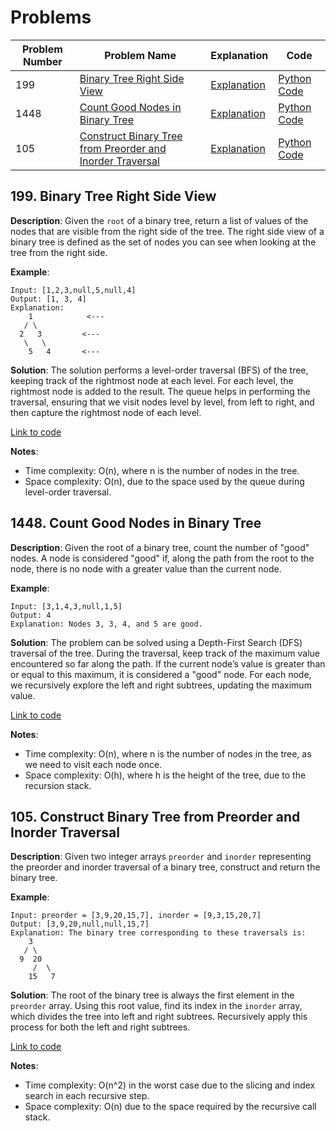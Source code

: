 # Problems

| Problem Number | Problem Name | Explanation | Code |
|----------------|------------------------------------------------|------------------------------------------------------|--------------------------------------------|
| 199 | [Binary Tree Right Side View](#199-binary-tree-right-side-view) | [Explanation](#199-binary-tree-right-side-view)      | [Python Code](./199_right_side_view.py)    |
| 1448 | [Count Good Nodes in Binary Tree](#1448-count-good-nodes-in-binary-tree) | [Explanation](#1448-count-good-nodes-in-binary-tree) | [Python Code](./1448_good_nodes_bst.py)    |
| 105 | [Construct Binary Tree from Preorder and Inorder Traversal](#105-construct-binary-tree-from-preorder-and-inorder-traversal) | [Explanation](#105-construct-binary-tree-from-preorder-and-inorder-traversal) | [Python Code](./105_construct_tree.py)     |

## 199. Binary Tree Right Side View

**Description**:
Given the `root` of a binary tree, return a list of values of the nodes that are visible from the right side of the tree. The right side view of a binary tree is defined as the set of nodes you can see when looking at the tree from the right side.

**Example**:
```plaintext
Input: [1,2,3,null,5,null,4]
Output: [1, 3, 4]
Explanation:
    1            <---
   / \
  2   3         <---
   \   \
    5   4       <---
```

**Solution**:
The solution performs a level-order traversal (BFS) of the tree, keeping track of the rightmost node at each level. For each level, the rightmost node is added to the result. The queue helps in performing the traversal, ensuring that we visit nodes level by level, from left to right, and then capture the rightmost node of each level.

[Link to code](./199_right_side_view.py)

**Notes**:
- Time complexity: O(n), where n is the number of nodes in the tree.
- Space complexity: O(n), due to the space used by the queue during level-order traversal.

## 1448. Count Good Nodes in Binary Tree

**Description**:
Given the root of a binary tree, count the number of "good" nodes. A node is considered "good" if, along the path from the root to the node, there is no node with a greater value than the current node.

**Example**:
```plaintext
Input: [3,1,4,3,null,1,5]
Output: 4
Explanation: Nodes 3, 3, 4, and 5 are good.
```

**Solution**:
The problem can be solved using a Depth-First Search (DFS) traversal of the tree. During the traversal, keep track of the maximum value encountered so far along the path. If the current node’s value is greater than or equal to this maximum, it is considered a "good" node. For each node, we recursively explore the left and right subtrees, updating the maximum value.

[Link to code](./1448_good_nodes_bst.py)

**Notes**:
- Time complexity: O(n), where n is the number of nodes in the tree, as we need to visit each node once.
- Space complexity: O(h), where h is the height of the tree, due to the recursion stack.

## 105. Construct Binary Tree from Preorder and Inorder Traversal

**Description**:
Given two integer arrays `preorder` and `inorder` representing the preorder and inorder traversal of a binary tree, construct and return the binary tree.

**Example**:
```plaintext
Input: preorder = [3,9,20,15,7], inorder = [9,3,15,20,7]
Output: [3,9,20,null,null,15,7]
Explanation: The binary tree corresponding to these traversals is:
    3
   / \
  9  20
     /  \
    15   7
```

**Solution**:
The root of the binary tree is always the first element in the `preorder` array. Using this root value, find its index in the `inorder` array, which divides the tree into left and right subtrees. Recursively apply this process for both the left and right subtrees.

[Link to code](./105_construct_tree.py)

**Notes**:
- Time complexity: O(n^2) in the worst case due to the slicing and index search in each recursive step.
- Space complexity: O(n) due to the space required by the recursive call stack.